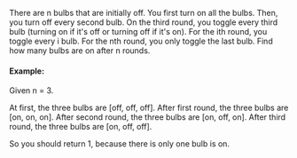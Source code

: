 There are n bulbs that are initially off. You first turn on all the bulbs. Then, you turn off every second bulb. On the third round, you toggle every third bulb (turning on if it's off or turning off if it's on). For the ith round, you toggle every i bulb. For the nth round, you only toggle the last bulb. Find how many bulbs are on after n rounds.

#### Example:

 Given n = 3. 

 At first, the three bulbs are [off, off, off].
 After first round, the three bulbs are [on, on, on].
 After second round, the three bulbs are [on, off, on].
 After third round, the three bulbs are [on, off, off]. 

 So you should return 1, because there is only one bulb is on.
